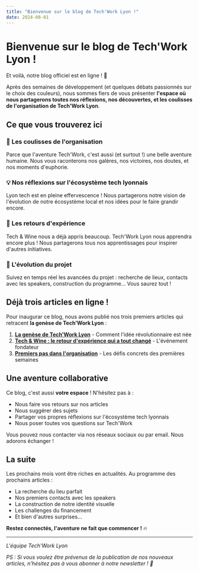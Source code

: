 ```yaml
---
title: "Bienvenue sur le blog de Tech'Work Lyon !"
date: 2024-08-01
---
```


# Bienvenue sur le blog de Tech'Work Lyon !

Et voilà, notre blog officiel est en ligne ! 🎉

Après des semaines de développement (et quelques débats passionnés sur le choix des couleurs), nous sommes fiers de vous présenter **l'espace où nous partagerons toutes nos réflexions, nos découvertes, et les coulisses de l'organisation de Tech'Work Lyon**.

## Ce que vous trouverez ici

### 📖 **Les coulisses de l'organisation**

Parce que l'aventure Tech'Work, c'est aussi (et surtout !) une belle aventure humaine. Nous vous raconterons nos galères, nos victoires, nos doutes, et nos moments d'euphorie.

### 💡 **Nos réflexions sur l'écosystème tech lyonnais**

Lyon tech est en pleine effervescence ! Nous partagerons notre vision de l'évolution de notre écosystème local et nos idées pour le faire grandir encore.

### 🔧 **Les retours d'expérience**

Tech & Wine nous a déjà appris beaucoup. Tech'Work Lyon nous apprendra encore plus ! Nous partagerons tous nos apprentissages pour inspirer d'autres initiatives.

### 🚀 **L'évolution du projet**

Suivez en temps réel les avancées du projet : recherche de lieux, contacts avec les speakers, construction du programme... Vous saurez tout !

## Déjà trois articles en ligne !

Pour inaugurar ce blog, nous avons publié nos trois premiers articles qui retracent **la genèse de Tech'Work Lyon** :

1. **[La genèse de Tech'Work Lyon](/blog/genese-techwork-lyon)** - Comment l'idée révolutionnaire est née
2. **[Tech & Wine : le retour d'expérience qui a tout changé](/blog/tech-wine-retour-experience)** - L'événement fondateur
3. **[Premiers pas dans l'organisation](/blog/premiers-pas-organisation)** - Les défis concrets des premières semaines

## Une aventure collaborative

Ce blog, c'est aussi **votre espace** ! N'hésitez pas à :

-   Nous faire vos retours sur nos articles
-   Nous suggérer des sujets
-   Partager vos propres réflexions sur l'écosystème tech lyonnais
-   Nous poser toutes vos questions sur Tech'Work

Vous pouvez nous contacter via nos réseaux sociaux ou par email. Nous adorons échanger !

## La suite

Les prochains mois vont être riches en actualités. Au programme des prochains articles :

-   La recherche du lieu parfait
-   Nos premiers contacts avec les speakers
-   La construction de notre identité visuelle
-   Les challenges du financement
-   Et bien d'autres surprises...

**Restez connectés, l'aventure ne fait que commencer !** 🔥

---

_L'équipe Tech'Work Lyon_

_PS : Si vous voulez être prévenus de la publication de nos nouveaux articles, n'hésitez pas à vous abonner à notre newsletter ! 📩_

